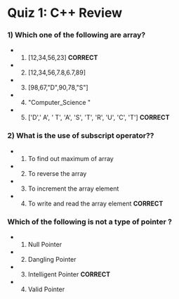 
# Quiz 1: C++ Review

### 1) Which one of the following are array? 
- 1. [12,34,56,23] ****CORRECT****
- 2. [12,34,56,7.8,6.7,89]
- 3. [98,67,"D",90,78,"S"] 
- 4. "Computer_Science " 
- 5. ['D',' A', ' T', 'A', 'S', 'T', 'R', 'U', 'C', 'T'] ****CORRECT****

### 2) What is the use of subscript operator??
- 1. To find out maximum of array 
- 2. To reverse the array 
- 3. To increment the array element 
- 4. To write and read the array element ****CORRECT****

### Which of the following is not a type of pointer ?
- 1. Null Pointer 
- 2. Dangling Pointer 
- 3. Intelligent Pointer ****CORRECT****
- 4. Valid Pointer

